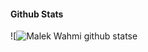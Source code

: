 
#### Github Stats

![![Malek Wahmi github statse](https://github-readme-stats.vercel.app/api?username=malekwahmi&count_private=true&theme=city_light)


</details>
